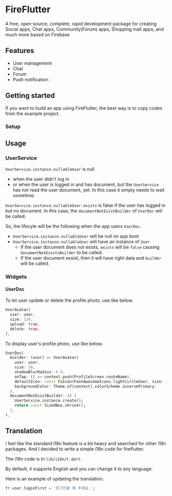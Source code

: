 # FireFlutter

A free, open source, complete, rapid development package for creating Social apps, Chat apps, Community(Forum) apps, Shopping mall apps, and much more based on Firebase


## Features

* User management
* Chat
* Forum
* Push notification


## Getting started

If you want to build an app using FireFlutter, the best way is to copy codes from the example project.


### Setup

## Usage

### UserService

`UserService.instance.nullableUser` is null
- when the user didn't log in
- or when the user is logged in and has document, but the `UserService` has not read the user document, yet. In this case it simply needs to wait sometime.

`UserService.instance.nullableUser.exists` is false if the user has logged in but no document. In this case, the `documentNotExistBuilder` of `UserDoc` will be called.

So, the lifecyle will be the following when the app users `UserDoc`.
- `UserService.instance.nullableUser` will be null on app boot
- `UserService.instance.nullableUser` will have an instance of `User`
  - If the user document does not exists, `exists` will be `false` causing `documentNotExistsBuilder` to be called.
  - If the user document exsist, then it will have right data and `builder` will be called.




### Widgets

#### UserDoc

To let user update or delete the profile photo, use like below.

```dart
UserAvatar(
  user: user,
  size: 120,
  upload: true,
  delete: true,
),
```


To display user's profile photo, use like below.

```dart
UserDoc(
  builder: (user) => UserAvatar(
    user: user,
    size: 38,
    shadowBlurRadius: 0.0,
    onTap: () => context.push(ProfileScreen.routeName),
    defaultIcon: const FaIcon(FontAwesomeIcons.lightCircleUser, size: 38),
    backgroundColor: Theme.of(context).colorScheme.inversePrimary,
  ),
  documentNotExistBuilder: () {
    UserService.instance.create();
    return const SizedBox.shrink();
  },
),
```

## Translation

I feel like the standard i18n feature is a bit heavy and searched for other i18n packages. And I decided to write a simple i18n code for fireflutter.

The i18n code is in `lib/i18n/t.dart`.

By default, it supports English and you can change it to any language.

Here is an example of updating the translation.

```dart
tr.user.loginFirst = '로그인을 해 주세요.';
```

